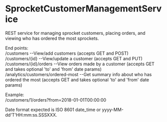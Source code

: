 # SprocketCustomerManagementService
REST service for managing sprocket customers, placing orders, and viewing who has ordered the most sprockets.

End points:  
/customers --View/add customers (accepts GET and POST)  
/customers/{id} --View/update a customer (accepts GET and PUT)  
/customers/{id}/orders --View orders made by a customer (accepts GET and takes optional 'to' and 'from' date params)  
/analytics/customers/ordered-most --Get summary info about who has ordered the most (accepts GET and takes optional 'to' and 'from' date params)  

Example:  
/customers/1/orders?from=2018-01-01T00:00:00

Date format expected is ISO 8601 date_time or yyyy-MM-dd'T'HH:mm:ss.SSSXXX.
